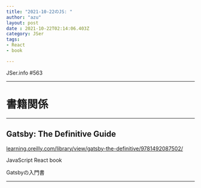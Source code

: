 ```yaml
---
title: "2021-10-22のJS: "
author: "azu"
layout: post
date : 2021-10-22T02:14:06.403Z
category: JSer
tags:
- React
- book

---
```


JSer.info #563

----

<h1 class="site-genre">書籍関係</h1>

----

## Gatsby: The Definitive Guide
[learning.oreilly.com/library/view/gatsby-the-definitive/9781492087502/](https://learning.oreilly.com/library/view/gatsby-the-definitive/9781492087502/ "Gatsby: The Definitive Guide")
<p class="jser-tags jser-tag-icon"><span class="jser-tag">JavaScript</span> <span class="jser-tag">React</span> <span class="jser-tag">book</span></p>

Gatsbyの入門書


----
